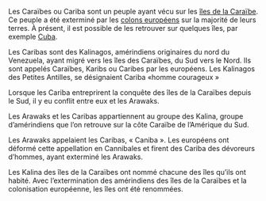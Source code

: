 <!-- TITLE: Cariba / Caraïbes (peuple) -->
<!-- SUBTITLE: Présentation des Caraïbes -->

Les Caraïbes ou Cariba sont un peuple ayant vécu sur les [îles de la Caraïbe](/geographie/ile/caraibes/iles-de-la-caraibe).
Ce peuple a été exterminé par les [colons européens](/peuple/europe/partout/colons-europeens) sur la majorité de leurs terres. À présent, il est possible de les retrouver sur quelques îles, par exemple [Cuba](/geographie/ile/caraibes/nord/cuba).


Les Caribas sont des Kalinagos, amérindiens originaires du nord du Venezuela, ayant migré vers les îles des Caraïbes, du Sud vers le Nord.
Ils sont appelés Caraïbes, Karibs ou Caribes par les européens.
Les Kalinagos des Petites Antilles, se désignaient Cariba «homme courageux »

Lorsque les Cariba entreprirent la conquête des îles de la Caraïbes depuis le Sud, il y eu conflit entre eux et les Arawaks. 
 
Les Arawaks et les Caribas appartiennent au groupe des Kalina, groupe d’amérindiens que l’on retrouve sur la côte Caraïbe de l’Amérique du Sud.

Les Arawaks appelaient les  Caribas, « Caniba ».
Les européens ont déformé cette appellation en Cannibales et firent des Cariba des dévoreurs d’hommes, ayant exterminé les Arawaks.

Les Kalina des îles de la Caraïbes ont nommé chacune des îles qu’ils ont habité.
Avec l’extermination des amérindiens des îles de la Caraïbes et la colonisation européenne, les îles ont été renommées.
